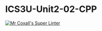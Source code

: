 # ICS3U-Unit2-02-CPP

[![Mr Coxall's Super Linter](https://github.com/Emmanuel-Fofeyin/ICS3U-Unit2-02-CPP/workflows/Mr%20Coxall's%20Super%20Linter/badge.svg)](https://github.com/Emmanuel-Fofeyin/ICS3U-Unit2-02-CPP/actions/)
